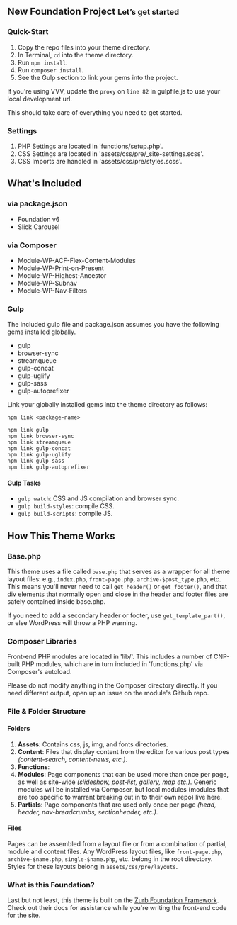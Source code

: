 ## New Foundation Project <small>Let’s get started</small>

### Quick-Start

1.  Copy the repo files into your theme directory.
2.  In Terminal, `cd` into the theme directory.
3.  Run `npm install`.
4.  Run `composer install`.
5.  See the Gulp section to link your gems into the project.

If you're using VVV, update the `proxy` on `line 82` in gulpfile.js to use your local development url.

This should take care of everything you need to get started.

### Settings

1.  PHP Settings are located in 'functions/setup.php'.
2.  CSS Settings are located in 'assets/css/pre/_site-settings.scss'.
3.  CSS Imports are handled in 'assets/css/pre/styles.scss'.

## What's Included

### via package.json

*   Foundation v6
*   Slick Carousel

### via Composer

*   Module-WP-ACF-Flex-Content-Modules
*   Module-WP-Print-on-Present
*   Module-WP-Highest-Ancestor
*   Module-WP-Subnav
*   Module-WP-Nav-Filters

### Gulp

The included gulp file and package.json assumes you have the following gems installed globally.

*   gulp
*   browser-sync
*   streamqueue
*   gulp-concat
*   gulp-uglify
*   gulp-sass
*   gulp-autoprefixer

Link your globally installed gems into the theme directory as follows:

`npm link <package-name>`

```
npm link gulp
npm link browser-sync
npm link streamqueue
npm link gulp-concat
npm link gulp-uglify
npm link gulp-sass
npm link gulp-autoprefixer
```

#### Gulp Tasks

*   `gulp watch`: CSS and JS compilation and browser sync.
*   `gulp build-styles`: compile CSS.
*   `gulp build-scripts`: compile JS.

## How This Theme Works

### Base.php

This theme uses a file called `base.php` that serves as a wrapper for all theme layout files: e.g., `index.php`, `front-page.php`, `archive-$post_type.php`, etc. This means you'll never need to call `get_header()` or `get_footer()`, and that div elements that normally open and close in the header and footer files are safely contained inside base.php.

If you need to add a secondary header or footer, use `get_template_part()`, or else WordPress will throw a PHP warning.

### Composer Libraries

Front-end PHP modules are located in 'lib/'. This includes a number of CNP-built PHP modules, which are in turn included in 'functions.php' via Composer's autoload.

Please do not modify anything in the Composer directory directly. If you need different output, open up an issue on the module's Github repo.

### File & Folder Structure

#### Folders

1.  **Assets**: Contains css, js, img, and fonts directories.
2.  **Content**: Files that display content from the editor for various post types _(content-search, content-news, etc.)_.
3.  **Functions**:
4.  **Modules**: Page components that can be used more than once per page, as well as site-wide _(slideshow, post-list, gallery, map etc.)_. Generic modules will be installed via Composer, but local modules (modules that are too specific to warrant breaking out in to their own repo) live here.
5.  **Partials**: Page components that are used only once per page _(head, header, nav-breadcrumbs, sectionheader, etc.)_.

#### Files

Pages can be assembled from a layout file or from a combination of partial, module and content files. Any WordPress layout files, like `front-page.php`, `archive-$name.php`, `single-$name.php`, etc. belong in the root directory. Styles for these layouts belong in `assets/css/pre/layouts`.

### What is this Foundation?

Last but not least, this theme is built on the [Zurb Foundation Framework](http://foundation.zurb.com/docs). Check out their docs for assistance while you're writing the front-end code for the site.